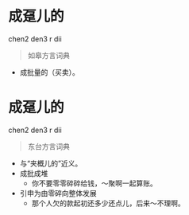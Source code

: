 # 成趸儿的
chen2 den3 r dii
> 如皋方言词典
- 成批量的（买卖）。

# 成趸儿的
chen2 den3 r dii
> 东台方言词典
- 与“夹概儿的”近义。
- 成批成堆
  - 你不要零零碎碎给钱，～聚啊一起算账。
- 引申为由零碎向整体发展
  - 那个人欠的款起初还多少还点儿，后来～不理啊。
